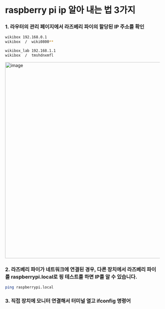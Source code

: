 # raspberry pi ip 알아 내는 법 3가지

### 1. 라우터의 관리 페이지에서 라즈베리 파이의 할당된 IP 주소를 확인
```bash
wikibox 192.168.0.1
wikibox  /  wiki0800**

wikibox_lab 192.168.1.1
wikibox  /  tmshdnxmfl
```
<img width="637" alt="image" src="https://github.com/user-attachments/assets/927521bb-edb2-4234-841b-d2c09a621737" />

### 2. 라즈베리 파이가 네트워크에 연결된 경우, 다른 장치에서 라즈베리 파이를 raspberrypi.local로 핑 테스트를 하면 IP를 알 수 있습니다.
```bash
ping raspberrypi.local

```
### 3. 직접 장치에 모니터 연결해서 터미널 열고 ifconfig 명령어
